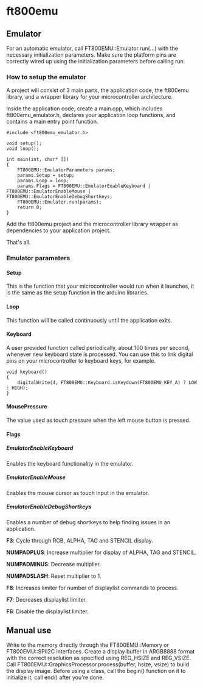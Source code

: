 # ft800emu #

## Emulator ##

For an automatic emulator, call FT800EMU::Emulator.run(...) with the 
necessary initialization parameters. Make sure the platform pins are 
correctly wired up using the initialization parameters before calling 
run. 

### How to setup the emulator ###

A project will consist of 3 main parts, the application code, the 
ft800emu library, and a wrapper library for your microcontroller 
architecture. 

Inside the application code, create a main.cpp, which includes 
ft800emu_emulator.h, declares your application loop functions, and 
contains a main entry point function. 

    #include <ft800emu_emulator.h>

    void setup();
    void loop();

    int main(int, char* [])
    {
        FT800EMU::EmulatorParameters params;
        params.Setup = setup;
        params.Loop = loop;
        params.Flags = FT800EMU::EmulatorEnableKeyboard | FT800EMU::EmulatorEnableMouse | FT800EMU::EmulatorEnableDebugShortkeys;
        FT800EMU::Emulator.run(params);
        return 0;
    }

Add the ft800emu project and the microcontroller library wrapper as 
dependencies to your application project. 

That's all. 

### Emulator parameters ###

#### Setup ####

This is the function that your microcontroller would run when it 
launches, it is the same as the setup function in the arduino libraries. 

#### Loop ####

This function will be called continuously until the application exits. 

#### Keyboard ####

A user provided function called periodically, about 100 times per 
second, whenever new keyboard state is processed. You can use this to 
link digital pins on your microcontroller to keyboard keys, for example. 

    void keyboard()
	{
	    digitalWrite(4, FT800EMU::Keyboard.isKeydown(FT800EMU_KEY_A) ? LOW : HIGH);
	}

#### MousePressure ####

The value used as touch pressure when the left mouse button is pressed. 

#### Flags ####

##### EmulatorEnableKeyboard #####

Enables the keyboard functionality in the emulator. 

##### EmulatorEnableMouse #####

Enables the mouse cursor as touch input in the emulator. 

##### EmulatorEnableDebugShortkeys #####

Enables a number of debug shortkeys to help finding issues in an 
application. 

__F3__: Cycle through RGB, ALPHA, TAG and STENCIL display. 

__NUMPADPLUS__: Increase multiplier for display of ALPHA, TAG and STENCIL. 

__NUMPADMINUS__: Decrease multiplier. 

__NUMPADSLASH__: Reset multiplier to 1. 

__F8__: Increases limiter for number of displaylist commands to process. 

__F7__: Decreases displaylist limiter. 

__F6__: Disable the displaylist limiter. 

## Manual use ##

Write to the memory directly through the FT800EMU::Memory or 
FT800EMU::SPII2C interfaces. Create a display buffer in ARGB8888 format 
with the correct resolution as specified using REG_HSIZE and REG_VSIZE. 
Call FT800EMU::GraphicsProcessor.process(buffer, hsize, vsize) to build 
the display image. Before using a class, call the begin() function on it 
to initialize it, call end() after you're done. 

